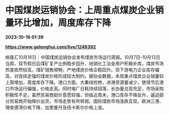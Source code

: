 # 中国煤炭运销协会：上周重点煤炭企业销量环比增加，周度库存下降

**2023-10-16 01:39**

**https://www.gelonghui.com/live/1248392**

格隆汇10月16日｜中国煤炭运销协会发布煤炭市场运行周报。10月7日-10月13日当周，双节假日后煤矿复产比例稳步回升，地销化工治金用户积极补库，煤炭市场热度依然较高，煤矿销售顺畅，产地煤炭价格企稳回升。但下游电力企业库存偏高，对连续走强的煤炭价格形成较大制约。据协会数据，本周重点煤炭企业销量较上周增加，周度库存下降。港口方面，大秦线检修，进港资源量减少，使得节后港口市场运行偏强，价格走高。同时电厂日耗持续回落，长协量兑现充足，市场采购积极性不足，虽然贸易商挺价意愿较强，但临近周末，港口库存不降反升，逼迫部分贸易商开始降价出货，市场走势有所转弱。国际煤炭市场涨跌互现，欧洲三港、理查德湾价格下降，加里曼丹及纽卡斯尔价格上涨。